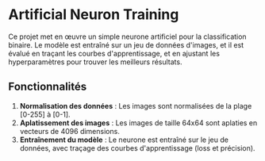 # Artificial Neuron Training

Ce projet met en œuvre un simple neurone artificiel pour la classification binaire. Le modèle est entraîné sur un jeu de données d'images, et il est évalué en traçant les courbes d'apprentissage, et en ajustant les hyperparamètres pour trouver les meilleurs résultats.

## Fonctionnalités

1. **Normalisation des données** : Les images sont normalisées de la plage [0-255] à [0-1].
2. **Aplatissement des images** : Les images de taille 64x64 sont aplaties en vecteurs de 4096 dimensions.
3. **Entraînement du modèle** : Le neurone est entraîné sur le jeu de données, avec traçage des courbes d'apprentissage (loss et précision).
